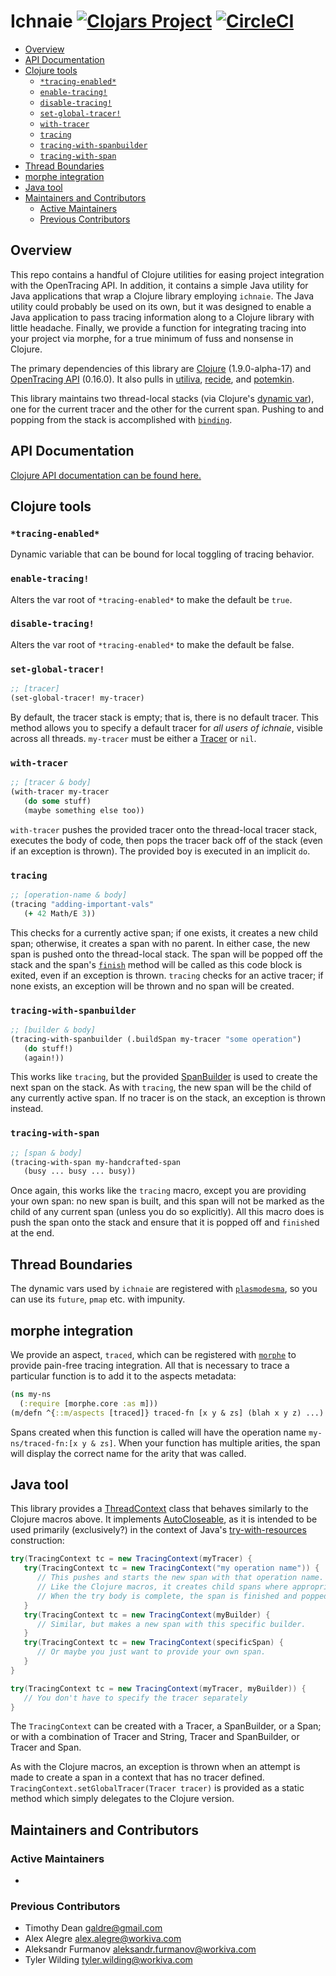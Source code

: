 # Ichnaie [![Clojars Project](https://img.shields.io/clojars/v/com.workiva/ichnaie.svg)](https://clojars.org/com.workiva/ichnaie) [![CircleCI](https://circleci.com/gh/Workiva/ichnaie/tree/master.svg?style=svg)](https://circleci.com/gh/Workiva/ichnaie/tree/master)

<!-- toc -->

- [Overview](#overview)
- [API Documentation](#api-documentation)
- [Clojure tools](#clojure-tools)
  * [`*tracing-enabled*`](#tracing-enabled)
  * [`enable-tracing!`](#enable-tracing)
  * [`disable-tracing!`](#disable-tracing)
  * [`set-global-tracer!`](#set-global-tracer)
  * [`with-tracer`](#with-tracer)
  * [`tracing`](#tracing)
  * [`tracing-with-spanbuilder`](#tracing-with-spanbuilder)
  * [`tracing-with-span`](#tracing-with-span)
- [Thread Boundaries](#thread-boundaries)
- [morphe integration](#morphe-integration)
- [Java tool](#java-tool)
- [Maintainers and Contributors](#maintainers-and-contributors)
  * [Active Maintainers](#active-maintainers)
  * [Previous Contributors](#previous-contributors)

<!-- tocstop -->

## Overview

This repo contains a handful of Clojure utilities for easing project integration with the OpenTracing API. In addition, it contains a simple Java utility for Java applications that wrap a Clojure library employing `ichnaie`. The Java utility could probably be used on its own, but it was designed to enable a Java application to pass tracing information along to a Clojure library with little headache. Finally, we provide a function for integrating tracing into your project via morphe, for a true minimum of fuss and nonsense in Clojure.

The primary dependencies of this library are [Clojure](https://clojure.org/) (1.9.0-alpha-17) and [OpenTracing API](https://github.com/opentracing/opentracing-java/releases/tag/release-0.16.0) (0.16.0). It also pulls in [utiliva](https://github.com/Workiva/utiliva), [recide](https://github.com/Workiva/recide), and [potemkin](https://github.com/ztellman/potemkin).

This library maintains two thread-local stacks (via Clojure's [dynamic var](https://clojure.org/reference/vars)), one for the current tracer and the other for the current span. Pushing to and popping from the stack is accomplished with [`binding`](https://clojuredocs.org/clojure.core/binding).

## API Documentation

[Clojure API documentation can be found here.](/documentation/clojure/index.html)

## Clojure tools

### `*tracing-enabled*`

Dynamic variable that can be bound for local toggling of tracing behavior.

### `enable-tracing!`

Alters the var root of `*tracing-enabled*` to make the default be `true`.

### `disable-tracing!`

Alters the var root of `*tracing-enabled*` to make the default be false.

### `set-global-tracer!`

```clojure
;; [tracer]
(set-global-tracer! my-tracer)
```

By default, the tracer stack is empty; that is, there is no default tracer. This method allows you to specify a default tracer for *all users of ichnaie*, visible across all threads. `my-tracer` must be either a [Tracer](https://github.com/opentracing/opentracing-java/blob/423096a79aa7d1754629b40aee6f236e77ac06da/opentracing-api/src/main/java/io/opentracing/Tracer.java) or `nil`.

### `with-tracer`

```clojure
;; [tracer & body]
(with-tracer my-tracer
   (do some stuff)
   (maybe something else too))
```

`with-tracer` pushes the provided tracer onto the thread-local tracer stack, executes the body of code, then pops the tracer back off of the stack (even if an exception is thrown). The provided boy is executed in an implicit `do`.

### `tracing`

```clojure
;; [operation-name & body]
(tracing "adding-important-vals"
   (+ 42 Math/E 3))
```

This checks for a currently active span; if one exists, it creates a new child span; otherwise, it creates a span with no parent. In either case, the new span is pushed onto the thread-local stack. The span will be popped off the stack and the span's [`finish`](https://github.com/opentracing/opentracing-java/blob/423096a79aa7d1754629b40aee6f236e77ac06da/opentracing-api/src/main/java/io/opentracing/Span.java#L41) method will be called as this code block is exited, even if an exception is thrown. `tracing` checks for an active tracer; if none exists, an exception will be thrown and no span will be created.

### `tracing-with-spanbuilder`

```clojure
;; [builder & body]
(tracing-with-spanbuilder (.buildSpan my-tracer "some operation")
   (do stuff!)
   (again!))
```

This works like `tracing`, but the provided [SpanBuilder](https://github.com/opentracing/opentracing-java/blob/423096a79aa7d1754629b40aee6f236e77ac06da/opentracing-api/src/main/java/io/opentracing/Tracer.java#L92) is used to create the next span on the stack. As with `tracing`, the new span will be the child of any currently active span. If no tracer is on the stack, an exception is thrown instead.

### `tracing-with-span`

```clojure
;; [span & body]
(tracing-with-span my-handcrafted-span
   (busy ... busy ... busy))
```

Once again, this works like the `tracing` macro, except you are providing your own span: no new span is built, and this span will not be marked as the child of any current span (unless you do so explicitly). All this macro does is push the span onto the stack and ensure that it is popped off and `finish`ed at the end.

## Thread Boundaries

The dynamic vars used by `ichnaie` are registered with [`plasmodesma`](https://github.com/Workiva/utiliva/blob/master/src/utiliva/plasmodesma.clj), so you can use its `future`, `pmap` etc. with impunity.

## morphe integration

We provide an aspect, `traced`, which can be registered with [`morphe`](https://github.com/Workiva/morphe) to provide pain-free tracing integration. All that is necessary to trace a particular function is to add it to the aspects metadata:

```clojure
(ns my-ns
  (:require [morphe.core :as m]))
(m/defn ^{::m/aspects [traced]} traced-fn [x y & zs] (blah x y z) ...)
```

Spans created when this function is called will have the operation name `my-ns/traced-fn:[x y & zs]`. When your function has multiple arities, the span will display the correct name for the arity that was called.

## Java tool

This library provides a [ThreadContext](java-src/ichnaie/TracingContext.java) class that behaves similarly to the Clojure macros above. It implements [AutoCloseable](https://docs.oracle.com/javase/8/docs/api/java/lang/AutoCloseable.html), as it is intended to be used primarily (exclusively?) in the context of Java's [try-with-resources](https://docs.oracle.com/javase/tutorial/essential/exceptions/tryResourceClose.html) construction:

```java
try(TracingContext tc = new TracingContext(myTracer) {
   try(TracingContext tc = new TracingContext("my operation name")) {
      // This pushes and starts the new span with that operation name.
      // Like the Clojure macros, it creates child spans where appropriate.
      // When the try body is complete, the span is finished and popped from the stack.
   }
   try(TracingContext tc = new TracingContext(myBuilder) {
      // Similar, but makes a new span with this specific builder.
   }
   try(TracingContext tc = new TracingContext(specificSpan) {
      // Or maybe you just want to provide your own span.
   }
}

try(TracingContext tc = new TracingContext(myTracer, myBuilder)) {
   // You don't have to specify the tracer separately
}
```

The `TracingContext` can be created with a Tracer, a SpanBuilder, or a Span; or with a combination of Tracer and String, Tracer and SpanBuilder, or Tracer and Span.

As with the Clojure macros, an exception is thrown when an attempt is made to create a span in a context that has no tracer defined. `TracingContext.setGlobalTracer(Tracer tracer)` is provided as a static method which simply delegates to the Clojure version.

## Maintainers and Contributors

### Active Maintainers

-

### Previous Contributors

- Timothy Dean <galdre@gmail.com>
- Alex Alegre <alex.alegre@workiva.com>
- Aleksandr Furmanov <aleksandr.furmanov@workiva.com>
- Tyler Wilding <tyler.wilding@workiva.com>
